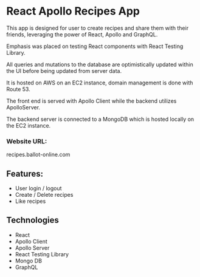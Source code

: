 # React Apollo Recipes App

This app is designed for user to create recipes and share them with their friends, leveraging the power of React, Apollo and GraphQL.

Emphasis was placed on testing React components with React Testing Library.

All queries and mutations to the database are optimistically updated within the UI before being updated from server data.

It is hosted on AWS on an EC2 instance, domain management is done with Route 53.

The front end is served with Apollo Client while the backend utilizes ApolloServer.

The backend server is connected to a MongoDB which is hosted locally on the EC2 instance.

### Website URL:

recipes.ballot-online.com

## Features:

- User login / logout
- Create / Delete recipes
- Like recipes

## Technologies

- React
- Apollo Client
- Apollo Server
- React Testing Library
- Mongo DB
- GraphQL
